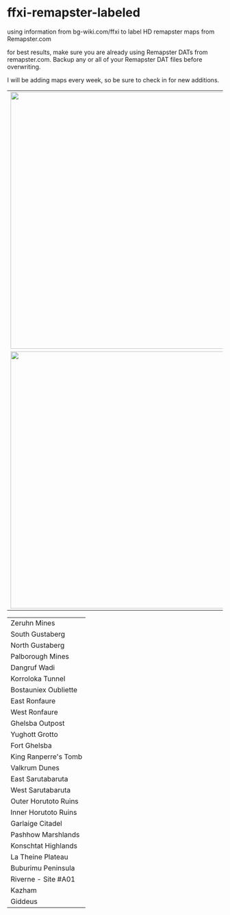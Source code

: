 # ffxi-remapster-labeled
using information from bg-wiki.com/ffxi to label HD remapster maps from Remapster.com

for best results, make sure you are already using Remapster DATs from remapster.com. 
Backup any or all of your Remapster DAT files before overwriting.
<p>
I will be adding maps every week, so be sure to check in for new additions.
</p>

<table>
<tr>
<td>
<img src="preview1.png" width="600"/>
</td>
</tr><tr>
<td>
<img src="preview2.png" width="600"/>
</td>
</tr>
</table>



<table>
  <tr>
  <td>
    Zeruhn Mines
  </td>
  </tr>
  <tr>
  <td>
     South Gustaberg
  </td>
  </tr>
  <tr>
  <td>
    North Gustaberg
  </td>
  </tr>
  <tr>
  <td>
    Palborough Mines
  </td>
  </tr>
  <tr>
  <td>
    Dangruf Wadi
  </td>
  </tr>
  <tr>
  <td>
    Korroloka Tunnel
  </td>
  </tr>
  <tr>
  <td>
    Bostauniex Oubliette
  </td>
  </tr>
   <tr>
  <td>
    East Ronfaure
  </td>
  </tr>
  <tr>
  <td>
    West Ronfaure
  </td>
  </tr>
  <tr>
  <td>
    Ghelsba Outpost
  </td>
  </tr>
  <tr>
  <td>
    Yughott Grotto
  </td>
  </tr>
  <tr>
  <td>
    Fort Ghelsba
  </td>
  </tr>
  <tr>
  <td>
    King Ranperre's Tomb
  </td>
  </tr>
  <tr>
  <td>
    Valkrum Dunes
  </td>
  </tr>
  <tr>
  <td>
    East Sarutabaruta
  </td>
  </tr>
  <tr>
  <td>
    West Sarutabaruta
  </td>
  </tr>
  <tr>
  <td>
    Outer Horutoto Ruins
  </td>
  </tr>
  <tr>
  <td>
    Inner Horutoto Ruins
  </td>
  </tr>
  <tr>
  <td>
    Garlaige Citadel
  </td>
  </tr>
  <tr>
  <td>
    Pashhow Marshlands
  </td>
  </tr>
  <tr>
  <td>
    Konschtat Highlands
  </td>
  </tr>
  <tr>
  <td>
    La Theine Plateau
  </td>
  </tr>
  <tr>
  <td>
    Buburimu Peninsula
  </td>
  </tr>
  <tr>
  <td>
    Riverne - Site #A01
  </td>
  </tr>
  <tr>
  <td>
    Kazham
  </td>
  </tr>
  <tr>
  <td>
    Giddeus
  </td>
  </tr>
  


</table>
